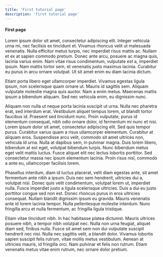 ```yaml
---
title: 'First tutorial page'
description: 'first tutorial page'
---
```


#### First page 

Lorem ipsum dolor sit amet, consectetur adipiscing elit. Integer vehicula urna mi, nec facilisis ex tincidunt et. Vivamus rhoncus velit ut malesuada venenatis. Nulla efficitur metus turpis, nec imperdiet risus mattis ac. Nullam et ex at sapien commodo pretium. Donec ante arcu, posuere ac magna quis, lacinia varius enim. Nam vitae risus condimentum, vulputate est a, imperdiet ipsum. Nam mattis tortor sem, et venenatis justo maximus lacinia. Curabitur eu purus in arcu ornare volutpat. Ut sit amet enim eu diam lacinia dictum.

Etiam porta libero eget ullamcorper imperdiet. Vivamus egestas ligula ipsum, non scelerisque quam ornare ut. Mauris id sagittis sem. Aliquam vulputate molestie magna quis auctor. Nam a enim metus. Maecenas mattis ipsum a bibendum aliquam. Sed nec vehicula enim, eu dignissim nunc.

Aliquam non nulla ut neque porta lacinia suscipit ut urna. Nulla nec pharetra erat, sed interdum erat. Vestibulum aliquet tempus lorem, ut blandit tortor faucibus id. Praesent sed tincidunt nunc. Proin vulputate, purus id elementum consequat, nibh odio ornare dolor, id fermentum mi nunc et nisi. Lorem ipsum dolor sit amet, consectetur adipiscing elit. Sed quis tempor purus. Curabitur varius quam a risus ullamcorper elementum. Curabitur at aliquam eros. Suspendisse arcu velit, commodo sit amet ultrices non, vehicula id urna. Nulla at dapibus sem, in pulvinar magna. Duis lorem libero, bibendum at est eget, volutpat bibendum turpis. Nunc bibendum metus eget velit mattis luctus. Fusce aliquet elit nec lectus lobortis porttitor. Sed consectetur massa nec ipsum elementum lacinia. Proin risus nisl, commodo a ante eu, ullamcorper facilisis lorem.

Phasellus interdum, diam id luctus placerat, velit diam egestas ante, sit amet fermentum ante nibh a ipsum. Duis nec sem hendrerit, ultricies dui a, volutpat nisl. Donec quis velit condimentum, volutpat lorem ut, imperdiet nulla. Fusce imperdiet justo a ligula scelerisque ultricies. Duis a dui eu justo porttitor congue sed non est. Donec rhoncus purus in eros ultricies consequat. Nullam blandit dignissim ipsum eu gravida. Mauris venenatis ante id lorem lacinia tempor. Nulla pellentesque molestie interdum. Nunc fringilla arcu et nulla fermentum, ac fringilla ligula tristique.

Etiam vitae tincidunt nibh. In hac habitasse platea dictumst. Mauris ultrices posuere nibh, a tempor nibh volutpat nec. Nulla non urna feugiat, aliquet diam sed, finibus nulla. Fusce sit amet sem non dui vulputate suscipit hendrerit nec nisi. Nulla nec sagittis velit, a blandit dolor. Vivamus lobortis sapien suscipit felis rutrum, vitae mollis metus vestibulum. Aenean at ultricies mauris, id fringilla orci. Nam pulvinar et felis non rutrum. Etiam venenatis metus vitae enim rutrum, nec ornare dolor pretium. 
